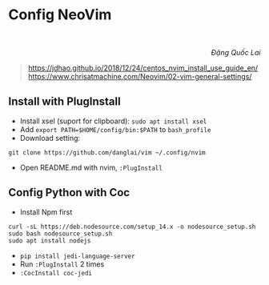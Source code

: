 # Config NeoVim

<br/>
<p align='right'><em>Đặng Quốc Lai</em></p>

> https://jdhao.github.io/2018/12/24/centos_nvim_install_use_guide_en/
> https://www.chrisatmachine.com/Neovim/02-vim-general-settings/

## Install with PlugInstall
- Install xsel (suport for clipboard): `sudo apt install xsel`
- Add `export PATH=$HOME/config/bin:$PATH` to `bash_profile`
- Download setting: 
```
git clone https://github.com/danglai/vim ~/.config/nvim
```
- Open README.md with nvim, `:PlugInstall` 

## Config Python with Coc
- Install Npm first 
```
curl -sL https://deb.nodesource.com/setup_14.x -o nodesource_setup.sh
sudo bash nodesource_setup.sh
sudo apt install nodejs
```
- `pip install jedi-language-server`
- Run `:PlugInstall` 2 times
- `:CocInstall coc-jedi`

